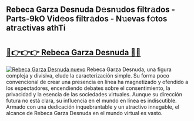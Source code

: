 ## Rebeca Garza Desnuda D𝚎sn𝚞dos filtr𝚊dos - Parts-9kO Vid𝚎os filtr𝚊dos - N𝚞evas f𝚘tos atr𝚊ctivas athTi

# <h2><a href="http://mb0o213.tromn.icu/?c=Rebeca+Garza+Desnuda">🔗👉👉👉 Rebeca Garza Desnuda 🔗🔗</a></h2>

[![Rebeca Garza Desnuda nuevo](https://i.imgur.com/pEAQMta.gif)](http://mb0o213.tromn.icu/?c=Rebeca+Garza+Desnuda)
Rebeca Garza Desnuda, una figura compleja y divisiva, elude la caracterización simple. Su forma poco convencional de crear una presencia en línea ha magnetizado y ofendido a los espectadores, encendiendo debates sobre el consentimiento, la privacidad y la esencia de las sociedades virtuales. Aunque su dirección futura no está clara, su influencia en el mundo en línea es indiscutible. Armado con una dedicación inquebrantable y un atractivo innegable, el alcance de Rebeca Garza Desnuda en el mundo virtual es vasto.
